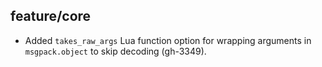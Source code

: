 ## feature/core

* Added `takes_raw_args` Lua function option for wrapping arguments in
  `msgpack.object` to skip decoding (gh-3349).
